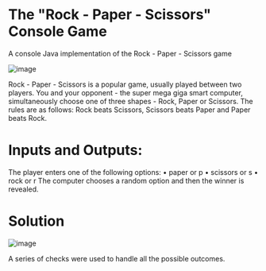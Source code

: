 # The "Rock - Paper - Scissors" Console Game
A console Java implementation of the Rock - Paper - Scissors game 

![image](https://github.com/Miryana-st/RockPaperScissorsConsoleGame/assets/136957171/ba438e10-6021-4967-8a3c-48d173f4fd5d)

Rock - Paper - Scissors is a popular game, usually played between two players. You and your opponent - the super mega giga smart computer, simultaneously choose one of three shapes - Rock, Paper or Scissors. The rules are as follows: Rock beats Scissors, Scissors beats Paper and Paper beats Rock. 


# Inputs and Outputs:
The player enters one of the following options:
• paper or p
• scissors or s
• rock or r
The computer chooses a random option and then the winner is revealed.

# Solution 

![image](https://github.com/Miryana-st/RockPaperScissorsConsoleGame/assets/136957171/5863c1f3-9679-4a33-96d9-fef267aa7962)

A series of checks were used to handle all the possible outcomes. 
